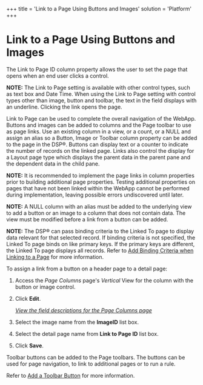 +++
title = 'Link to a Page Using Buttons and Images'
solution = 'Platform'
+++

# Link to a Page Using Buttons and Images

The Link to Page ID column property allows the user to set the page that
opens when an end user clicks a control.

**NOTE:** The Link to Page setting is available with other control
types, such as text box and Date Time. When using the Link to Page
setting with control types other than image, button and toolbar, the
text in the field displays with an underline. Clicking the link opens
the page.

Link to Page can be used to complete the overall navigation of the
WebApp. Buttons and images can be added to columns and the Page toolbar
to use as page links. Use an existing column in a view, or a count, or a
NULL and assign an alias so a Button, Image or Toolbar column property
can be added to the page in the DSP®. Buttons can display text or a
counter to indicate the number of records on the linked page. Links also
control the display for a Layout page type which displays the parent
data in the parent pane and the dependent data in the child pane.

**NOTE:** It is recommended to implement the page links in column
properties prior to building additional page properties. Testing
additional properties on pages that have not been linked within the
WebApp cannot be performed during implementation, leaving possible
errors undiscovered until later.

**NOTE:** A NULL column with an alias must be added to the underlying
view to add a button or an image to a column that does not contain data.
The view must be modified before a link from a button can be added.

**NOTE:** The DSP® can pass binding criteria to the Linked To page to
display data relevant for that selected record. If binding criteria is
not specified, the Linked To page binds on like primary keys. If the
primary keys are different, the Linked To page displays all records.
Refer to [Add Binding Criteria when Linking to a
Page](Add%20Binding%20Criteria%20when%20Linking%20to%20a%20Page.htm) for
more information.

To assign a link from a button on a header page to a detail page:

1.  <span id="Column Properties Navigation" class="popUpLink">Access the
    *Page Columns* page</span>'s *Vertical* View for the column with the
    button or image control.

2.  Click **Edit**.
    
    *[View the field descriptions for the Page Columns
    page](../Sys_Admin/Page_Desc/Page_Columns_H.htm)*

3.  Select the image name from the **ImageID** list box.

4.  Select the detail page name from **Link to Page ID** list box.

5.  Click **Save**.

Toolbar buttons can be added to the Page toolbars. The buttons can be
used for page navigation, to link to additional pages or to run a rule.

Refer to [Add a Toolbar
Button](../Sys_Admin/Use_Cases/Add%20a%20Toolbar%20Button.htm) for more
information.
